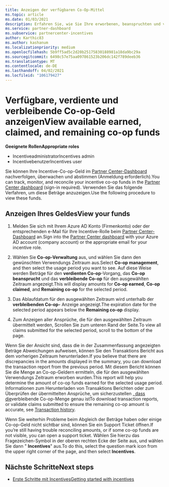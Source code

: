 ```yaml
---
title: Anzeigen der verfügbaren Co-Op-Mittel
ms.topic: article
ms.date: 01/03/2021
description: Erfahren Sie, wie Sie Ihre erworbenen, beanspruchten und verbleibenden Co-op-Geld anzeigen, Ablaufdaten anzeigen und inkonsistente Beträge abstimmen.
ms.service: partner-dashboard
ms.subservice: partnercenter-incentives
author: Karthic83
ms.author: kashanum
ms.localizationpriority: medium
ms.openlocfilehash: 5b9ff5ad5c2d20b25175830188981a18da9bc29a
ms.sourcegitcommit: 6498c57e75aa097861523b206dc142f789deeb36
ms.translationtype: MT
ms.contentlocale: de-DE
ms.lasthandoff: 04/02/2021
ms.locfileid: "106179427"
---
```

# <a name="view-available-earned-claimed-and-remaining-co-op-funds"></a><span data-ttu-id="8fc42-103">Verfügbare, verdiente und verbleibende Co-op-Geld anzeigen</span><span class="sxs-lookup"><span data-stu-id="8fc42-103">View available earned, claimed, and remaining co-op funds</span></span>

<span data-ttu-id="8fc42-104">**Geeignete Rollen**</span><span class="sxs-lookup"><span data-stu-id="8fc42-104">**Appropriate roles**</span></span>

- <span data-ttu-id="8fc42-105">Incentiveadministrator</span><span class="sxs-lookup"><span data-stu-id="8fc42-105">Incentives admin</span></span>
- <span data-ttu-id="8fc42-106">Incentivebenutzer</span><span class="sxs-lookup"><span data-stu-id="8fc42-106">Incentives user</span></span>

<span data-ttu-id="8fc42-107">Sie können Ihre Incentive-Co-op-Geld im [Partner Center-Dashboard](https://partner.microsoft.com/dashboard/) nachverfolgen, überwachen und abstimmen (Anmeldung erforderlich).</span><span class="sxs-lookup"><span data-stu-id="8fc42-107">You can track, monitor, and reconcile your incentive co-op funds in the [Partner Center dashboard](https://partner.microsoft.com/dashboard/) (sign-in required).</span></span> <span data-ttu-id="8fc42-108">Verwenden Sie das folgende Verfahren, um diese Beträge anzuzeigen.</span><span class="sxs-lookup"><span data-stu-id="8fc42-108">Use the following procedure to view these funds.</span></span>

## <a name="view-your-funds"></a><span data-ttu-id="8fc42-109">Anzeigen Ihres Geldes</span><span class="sxs-lookup"><span data-stu-id="8fc42-109">View your funds</span></span>

1. <span data-ttu-id="8fc42-110">Melden Sie sich mit Ihrem Azure AD Konto (Firmenkonto) oder der entsprechenden e-Mail für Ihre Incentive-Rolle beim [Partner Center-Dashboard](https://partner.microsoft.com/dashboard/) an.</span><span class="sxs-lookup"><span data-stu-id="8fc42-110">Sign into the [Partner Center dashboard](https://partner.microsoft.com/dashboard/) with your Azure AD account (company account) or the appropriate email for your incentive role.</span></span>

2. <span data-ttu-id="8fc42-111">Wählen Sie **Co-op-Verwaltung** aus, und wählen Sie dann den gewünschten Verwendungs Zeitraum aus.</span><span class="sxs-lookup"><span data-stu-id="8fc42-111">Select **Co-op management**, and then select the usage period you want to see.</span></span> <span data-ttu-id="8fc42-112">Auf diese Weise werden Beträge für den **verdienten Co-op**-Vorgang, das **Co-op beansprucht** und das **verbleibende Co-op** für den ausgewählten Zeitraum angezeigt.</span><span class="sxs-lookup"><span data-stu-id="8fc42-112">This will display amounts for **Co-op earned**, **Co-op claimed**, and **Remaining co-op** for the selected period.</span></span>

3. <span data-ttu-id="8fc42-113">Das Ablaufdatum für den ausgewählten Zeitraum wird unterhalb der **verbleibenden Co-op-** Anzeige angezeigt.</span><span class="sxs-lookup"><span data-stu-id="8fc42-113">The expiration date for the selected period appears below the **Remaining co-op** display.</span></span>  

4. <span data-ttu-id="8fc42-114">Zum Anzeigen aller Ansprüche, die für den ausgewählten Zeitraum übermittelt werden, Scrollen Sie zum unteren Rand der Seite.</span><span class="sxs-lookup"><span data-stu-id="8fc42-114">To view all claims submitted for the selected period, scroll to the bottom of the page.</span></span>

<span data-ttu-id="8fc42-115">Wenn Sie der Ansicht sind, dass die in der Zusammenfassung angezeigten Beträge Abweichungen aufweisen, können Sie den Transaktions Bericht aus dem vorherigen Zeitraum herunterladen.</span><span class="sxs-lookup"><span data-stu-id="8fc42-115">If you believe that there are discrepancies in the amounts displayed in the summary, you can download the transaction report from the previous period.</span></span> <span data-ttu-id="8fc42-116">Mit diesem Bericht können Sie die Menge an Co-op-Geldern ermitteln, die für den ausgewählten Verwendungs Zeitraum erworben wurden.</span><span class="sxs-lookup"><span data-stu-id="8fc42-116">This report will help you determine the amount of co-op funds earned for the selected usage period.</span></span> <span data-ttu-id="8fc42-117">Informationen zum Herunterladen von Transaktions Berichten oder zum Überprüfen der übermittelten Ansprüche, um sicherzustellen [, dass die](./payout-statement.md#transaction-history)verbleibende Co-op-Menge genau ist</span><span class="sxs-lookup"><span data-stu-id="8fc42-117">To download transaction reports, or validate claims submitted to ensure the remaining co-op amount is accurate, see [Transaction history](./payout-statement.md#transaction-history).</span></span>

<span data-ttu-id="8fc42-118">Wenn Sie weiterhin Probleme beim Abgleich der Beträge haben oder einige Co-op-Geld nicht sichtbar sind, können Sie ein Support Ticket öffnen.</span><span class="sxs-lookup"><span data-stu-id="8fc42-118">If you’re still having trouble reconciling amounts, or if some co-op funds are not visible, you can open a support ticket.</span></span> <span data-ttu-id="8fc42-119">Wählen Sie hierzu das Fragezeichen-Symbol in der oberen rechten Ecke der Seite aus, und wählen Sie dann " **Incentives**" aus.</span><span class="sxs-lookup"><span data-stu-id="8fc42-119">To do this, select the question mark icon from the upper right corner of the page, and then select **Incentives**.</span></span>

## <a name="next-steps"></a><span data-ttu-id="8fc42-120">Nächste Schritte</span><span class="sxs-lookup"><span data-stu-id="8fc42-120">Next steps</span></span>

- [<span data-ttu-id="8fc42-121">Erste Schritte mit Incentives</span><span class="sxs-lookup"><span data-stu-id="8fc42-121">Getting started with incentives</span></span>](incentives-get-started-intro.md)